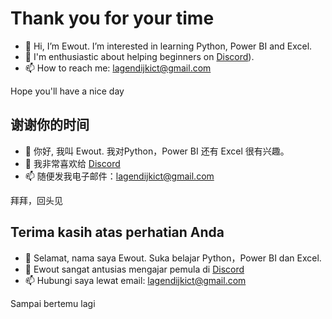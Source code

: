 # Thank you for your time

- 👋 Hi, I’m Ewout. I’m interested in learning Python, Power BI and Excel.
- 🌱 I'm enthusiastic about helping beginners on [Discord](https://discord.com/channels/267624335836053506/@home)).
- 📫 How to reach me: [lagendijkict@gmail.com](mailto:lagendijkict@gmail.com)

Hope you'll have a nice day

## 谢谢你的时间

- 👋 你好, 我叫 Ewout. 我对Python，Power BI 还有 Excel 很有兴趣。
- 🌱 我非常喜欢给 [Discord](https://discord.com/channels/267624335836053506/@home)
- 📫 随便发我电子邮件：[lagendijkict@gmail.com](mailto:lagendijkict@gmail.com)

拜拜，回头见

## Terima kasih atas perhatian Anda

- 👋 Selamat, nama saya Ewout. Suka belajar Python，Power BI dan Excel.
- 🌱 Ewout sangat antusias mengajar pemula di [Discord](https://discord.com/channels/267624335836053506/@home)
- 📫 Hubungi saya lewat email: [lagendijkict@gmail.com](mailto:lagendijkict@gmail.com)

Sampai bertemu lagi
<!---
Anton2020/Anton2020 is a ✨ special ✨ repository because its `README.md` (this file) appears on your GitHub profile.
You can click the Preview link to take a look at your changes.
--->
